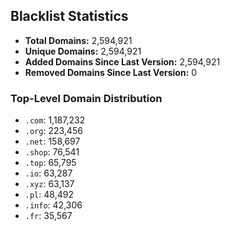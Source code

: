 ## Blacklist Statistics

- **Total Domains:** 2,594,921
- **Unique Domains:** 2,594,921
- **Added Domains Since Last Version:** 2,594,921
- **Removed Domains Since Last Version:** 0

### Top-Level Domain Distribution

-  `.com`: 1,187,232
-  `.org`: 223,456
-  `.net`: 158,697
-  `.shop`: 76,541
-  `.top`: 65,795
-  `.io`: 63,287
-  `.xyz`: 63,137
-  `.pl`: 48,492
-  `.info`: 42,306
-  `.fr`: 35,567
